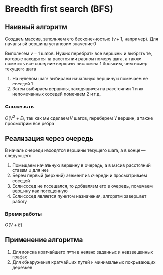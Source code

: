 # Breadth first search (BFS)

## Наивный алгоритм
Создаем массив, заполняем его бесконечностью ($v+1$, например). Для начальной вершины установим значение $0$

Выполняем $v-1$ шагов. Нужно перебрать все вершины и выбрать те, которые находятся на расстоянии равном номеру шага, а также пометить все соседние вершины числом на $1$ большим, чем номер текущего шага

1. На нулевом шаге выбираем начальную вершину и помечаем ее соседей $1$
2. Затем выбираем вершины, находящиеся на расстоянии $1$ и их непомечанных соседей помечаем $2$ и т.д.

### Сложность
$O(V^2+E)$, так как мы сделаем $V$ шагов, переберем $V$ вершин, а также просмотрим все ребра

## Реализация через очередь
В начале очереди находятся вершины текущего шага, а в конце — следующего

1. Помещаем начальную вершину в очередь, а в масив расстояний ставим 0 для нее
2. Берем первый (верхний) элемент из очереди и просматриваем соседей
3. Если сосед не посещался, то добавляем его в очередь, помечаем вершину как посещенную
4. Если сосед является пунктом назначения, алгоритм завершает работу

### Время работы
$O(V+E)$

## Применение алгоритма
1. Для поиска кратчайшего пути в неявно заданных и невзвешенных графах
2. Для обнаружения кратчайших путей и минимальных покрывающих деревьев


